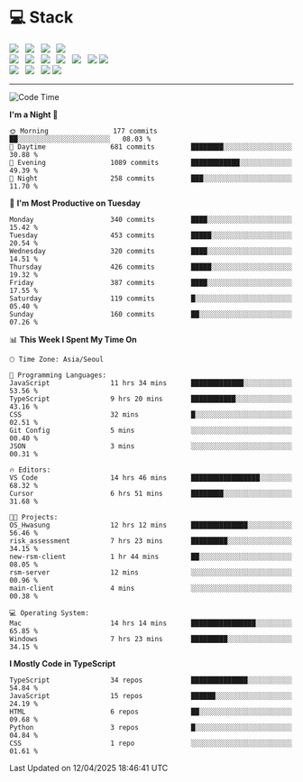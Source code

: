 <h1>💻 Stack</h1>
<div>
 <!-- badge : https://shields.io/ -->
 <!-- icon : https://simpleicons.org/?q=Get -->
 <img src="https://img.shields.io/badge/HTML5-e74c3c?style=flat-square&logo=HTML5&logoColor=white"/> &nbsp 
 <img src="https://img.shields.io/badge/CSS3-0A84FF?style=flat-square&logo=CSS3&logoColor=white"/> &nbsp 
 <img src="https://img.shields.io/badge/JavaScript-FFCD11?style=flat-square&logo=JavaScript&logoColor=white"/> &nbsp 
 <img src="https://img.shields.io/badge/TypeScript-3075C0?style=flat-square&logo=TypeScript&logoColor=white"/>
 <br/>
 <img src="https://img.shields.io/badge/Next-000000?style=flat-square&logo=nextdotjs&logoColor=white"/> &nbsp 
 <img src="https://img.shields.io/badge/React-00BCF6?style=flat-square&logo=React&logoColor=white"/> &nbsp 
 <img src="https://img.shields.io/badge/Redux-764ABC?style=flat-square&logo=Redux&logoColor=white"/> &nbsp
 <img src="https://img.shields.io/badge/Recoil-3578E5?style=flat-square&logo=recoil&logoColor=white"/> &nbsp
 <img src="https://img.shields.io/badge/React-Query-FF4154?style=flat-square&logo=reactquery&logoColor=white"/> &nbsp 
 <img src="https://img.shields.io/badge/styled%2Dcomponents-DB7093?style=flat-square&logo=styled%2Dcomponents&logoColor=white"/>
 <img src="https://img.shields.io/badge/CSS Modules-000000?style=flat-square&logo=CSS Modules&logoColor=white"/> &nbsp 
 <br/>
 <img src="https://img.shields.io/badge/Node-339933?style=flat-square&logo=Node.js&logoColor=white"/> &nbsp 
 <img src="https://img.shields.io/badge/Express-000000?style=flat-square&logo=Express&logoColor=white"/> &nbsp 
 <img src="https://img.shields.io/badge/MongoDB-47A248?style=flat-square&logo=MongoDB&logoColor=white"/>
 <img src="https://img.shields.io/badge/MariaDB-003545?style=flat-square&logo=mariadb&logoColor=white"/>
</div>

<hr>

<!--START_SECTION:waka-->
![Code Time](http://img.shields.io/badge/Code%20Time-2%2C315%20hrs%2018%20mins-blue)

**I'm a Night 🦉** 

```text
🌞 Morning                177 commits         ██░░░░░░░░░░░░░░░░░░░░░░░   08.03 % 
🌆 Daytime                681 commits         ████████░░░░░░░░░░░░░░░░░   30.88 % 
🌃 Evening                1089 commits        ████████████░░░░░░░░░░░░░   49.39 % 
🌙 Night                  258 commits         ███░░░░░░░░░░░░░░░░░░░░░░   11.70 % 
```
📅 **I'm Most Productive on Tuesday** 

```text
Monday                   340 commits         ████░░░░░░░░░░░░░░░░░░░░░   15.42 % 
Tuesday                  453 commits         █████░░░░░░░░░░░░░░░░░░░░   20.54 % 
Wednesday                320 commits         ████░░░░░░░░░░░░░░░░░░░░░   14.51 % 
Thursday                 426 commits         █████░░░░░░░░░░░░░░░░░░░░   19.32 % 
Friday                   387 commits         ████░░░░░░░░░░░░░░░░░░░░░   17.55 % 
Saturday                 119 commits         █░░░░░░░░░░░░░░░░░░░░░░░░   05.40 % 
Sunday                   160 commits         ██░░░░░░░░░░░░░░░░░░░░░░░   07.26 % 
```


📊 **This Week I Spent My Time On** 

```text
🕑︎ Time Zone: Asia/Seoul

💬 Programming Languages: 
JavaScript               11 hrs 34 mins      █████████████░░░░░░░░░░░░   53.56 % 
TypeScript               9 hrs 20 mins       ███████████░░░░░░░░░░░░░░   43.16 % 
CSS                      32 mins             █░░░░░░░░░░░░░░░░░░░░░░░░   02.51 % 
Git Config               5 mins              ░░░░░░░░░░░░░░░░░░░░░░░░░   00.40 % 
JSON                     3 mins              ░░░░░░░░░░░░░░░░░░░░░░░░░   00.31 % 

🔥 Editors: 
VS Code                  14 hrs 46 mins      █████████████████░░░░░░░░   68.32 % 
Cursor                   6 hrs 51 mins       ████████░░░░░░░░░░░░░░░░░   31.68 % 

🐱‍💻 Projects: 
OS_Hwasung               12 hrs 12 mins      ██████████████░░░░░░░░░░░   56.46 % 
risk_assessment          7 hrs 23 mins       █████████░░░░░░░░░░░░░░░░   34.15 % 
new-rsm-client           1 hr 44 mins        ██░░░░░░░░░░░░░░░░░░░░░░░   08.05 % 
rsm-server               12 mins             ░░░░░░░░░░░░░░░░░░░░░░░░░   00.96 % 
main-client              4 mins              ░░░░░░░░░░░░░░░░░░░░░░░░░   00.38 % 

💻 Operating System: 
Mac                      14 hrs 14 mins      ████████████████░░░░░░░░░   65.85 % 
Windows                  7 hrs 23 mins       █████████░░░░░░░░░░░░░░░░   34.15 % 
```

**I Mostly Code in TypeScript** 

```text
TypeScript               34 repos            ██████████████░░░░░░░░░░░   54.84 % 
JavaScript               15 repos            ██████░░░░░░░░░░░░░░░░░░░   24.19 % 
HTML                     6 repos             ██░░░░░░░░░░░░░░░░░░░░░░░   09.68 % 
Python                   3 repos             █░░░░░░░░░░░░░░░░░░░░░░░░   04.84 % 
CSS                      1 repo              ░░░░░░░░░░░░░░░░░░░░░░░░░   01.61 % 
```




 Last Updated on 12/04/2025 18:46:41 UTC
<!--END_SECTION:waka-->
